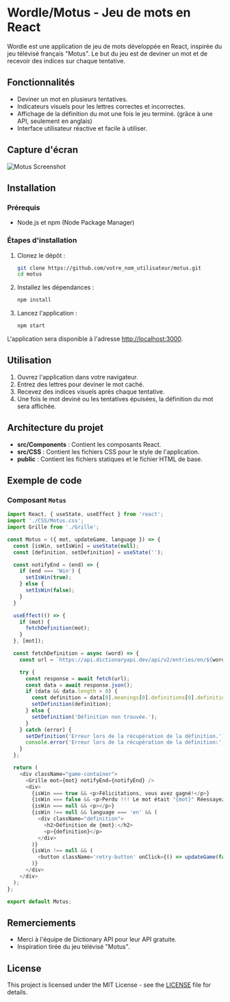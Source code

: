 # Wordle/Motus - Jeu de mots en React

Wordle est une application de jeu de mots développée en React, inspirée du jeu télévisé français "Motus". Le but du jeu est de deviner un mot et de recevoir des indices sur chaque tentative.

## Fonctionnalités

- Deviner un mot en plusieurs tentatives.
- Indicateurs visuels pour les lettres correctes et incorrectes.
- Affichage de la définition du mot une fois le jeu terminé. (grâce à une API, seulement en anglais)
- Interface utilisateur réactive et facile à utiliser.

## Capture d'écran

![Motus Screenshot](./screenshot.png)

## Installation

### Prérequis

- Node.js et npm (Node Package Manager)

### Étapes d'installation

1. Clonez le dépôt :

    ```bash
    git clone https://github.com/votre_nom_utilisateur/motus.git
    cd motus
    ```

2. Installez les dépendances :

    ```bash
    npm install
    ```

3. Lancez l'application :

    ```bash
    npm start
    ```

L'application sera disponible à l'adresse [http://localhost:3000](http://localhost:3000).

## Utilisation

1. Ouvrez l'application dans votre navigateur.
2. Entrez des lettres pour deviner le mot caché.
3. Recevez des indices visuels après chaque tentative.
4. Une fois le mot deviné ou les tentatives épuisées, la définition du mot sera affichée.

## Architecture du projet

- **src/Components** : Contient les composants React.
- **src/CSS** : Contient les fichiers CSS pour le style de l'application.
- **public** : Contient les fichiers statiques et le fichier HTML de base.

## Exemple de code

### Composant `Motus`

```javascript
import React, { useState, useEffect } from 'react';
import './CSS/Motus.css';
import Grille from './Grille';

const Motus = ({ mot, updateGame, language }) => {
  const [isWin, setIsWin] = useState(null);
  const [definition, setDefinition] = useState('');

  const notifyEnd = (end) => {
    if (end === 'Win') {
      setIsWin(true);
    } else {
      setIsWin(false);
    }
  }

  useEffect(() => {
    if (mot) {
      fetchDefinition(mot);
    }
  }, [mot]);

  const fetchDefinition = async (word) => {
    const url = `https://api.dictionaryapi.dev/api/v2/entries/en/${word.toLowerCase()}`;

    try {
      const response = await fetch(url);
      const data = await response.json();
      if (data && data.length > 0) {
        const definition = data[0].meanings[0].definitions[0].definition;
        setDefinition(definition);
      } else {
        setDefinition('Définition non trouvée.');
      }
    } catch (error) {
      setDefinition('Erreur lors de la récupération de la définition.');
      console.error('Erreur lors de la récupération de la définition:', error);
    }
  };

  return (
    <div className="game-container">
      <Grille mot={mot} notifyEnd={notifyEnd} />
      <div>
        {isWin === true && <p>Félicitations, vous avez gagné!</p>}
        {isWin === false && <p>Perdu !!! Le mot était "{mot}" Réessayez!</p>}
        {isWin === null && <p></p>}
        {isWin !== null && language === 'en' && (
          <div className="definition">
            <h2>Définition de {mot}:</h2>
            <p>{definition}</p>
          </div>
        )}
        {isWin !== null && (
          <button className='retry-button' onClick={() => updateGame(false)}>Rejouer</button>
        )}
      </div>
    </div>
  );
};

export default Motus;
```

## Remerciements
- Merci à l'équipe de Dictionary API pour leur API gratuite.
- Inspiration tirée du jeu télévisé "Motus".

## License

This project is licensed under the MIT License - see the [LICENSE](LICENSE) file for details.

